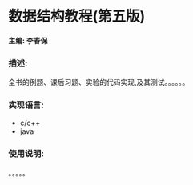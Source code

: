 # 数据结构教程(第五版)
#### 主编: 李春保

### 描述:
  全书的例题、课后习题、实验的代码实现,及其测试。。。。。。
  
### 实现语言:
+ c/c++
+ java

### 使用说明:
。。。。。
